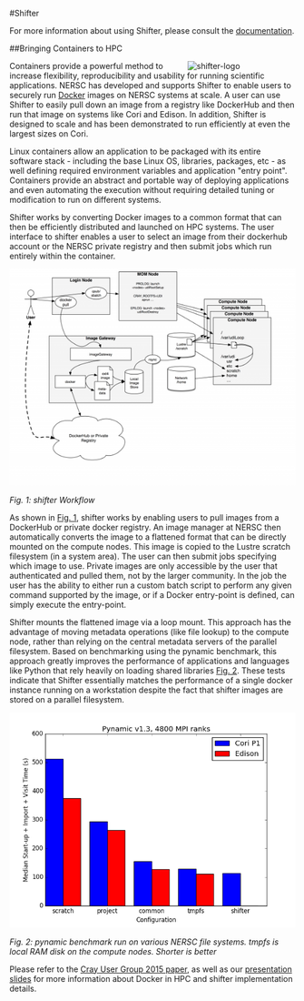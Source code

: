 #Shifter

For more information about using Shifter, please consult the [documentation](how-to-use.md).

##Bringing Containers to HPC

<img style="float: right;" alt="shifter-logo" src="../images/shifter-logo-2018.png" width="190">Containers provide a powerful method to increase flexibility, reproducibility
and usability for running scientific applications.  NERSC has developed and supports Shifter to enable users to securely
run [Docker](https://www.docker.com) images on NERSC systems at scale.
A user can use Shifter to easily pull down an image from a registry like DockerHub and then run that image on systems
like Cori and Edison.  In addition, Shifter is designed to scale and has been
demonstrated to run efficiently at even the largest sizes on Cori.

Linux containers allow an application to be packaged with its entire software stack - including the base Linux OS, libraries, packages, etc - as well defining required environment variables and application "entry point".  Containers provide an abstract and portable way of deploying applications and even automating the execution without requiring detailed tuning or modification to run on different systems.

Shifter works by converting Docker images to a common format that can then be
efficiently distributed and launched on HPC systems. The user interface to shifter enables a user to select an image from their dockerhub account or the NERSC private registry and then submit jobs which run entirely within the container.

<a name="fig1"></a>
![shifter-workflow](images/shifter-diagram.png)

*Fig. 1: shifter Workflow*


As shown in <a href="#fig1">Fig. 1</a>, shifter works by enabling users to pull images from a DockerHub or private docker registry. An image manager at NERSC then automatically converts the image to a flattened format that can be directly mounted on the compute nodes. This image is copied to the Lustre scratch filesystem (in a system area).  The user can then submit jobs specifying which image to use. Private images are only accessible by the user that authenticated and pulled them, not by the larger community.  In the job the user has the ability to either run a custom batch script to perform any given command supported by the image, or if a Docker entry-point is defined, can simply execute the entry-point.

Shifter mounts the flattened image via a loop mount.  This approach has the advantage of moving metadata operations (like file lookup) to the compute node, rather than relying on the central metadata servers of the parallel filesystem. Based on benchmarking using the  pynamic benchmark, this approach greatly improves the performance of applications and languages like Python that rely heavily on loading shared libraries <a href="#fig2">Fig. 2</a>. These tests indicate that Shifter essentially matches the performance of a single docker instance running on a workstation despite the fact that shifter images are stored on a parallel filesystem.

<a name="fig2"></a>
![shifter-performance](images/shifter-performance.png)

*Fig. 2: pynamic benchmark run on various NERSC file systems. tmpfs is local RAM disk on the compute nodes. Shorter is better*

Please refer to the [Cray User Group 2015 paper](files/cug2015udi.pdf), as well as our [presentation slides](files/nersc-brownbag-docker-jacobsen-canon.pdf) for more information about Docker in HPC and shifter implementation details.
